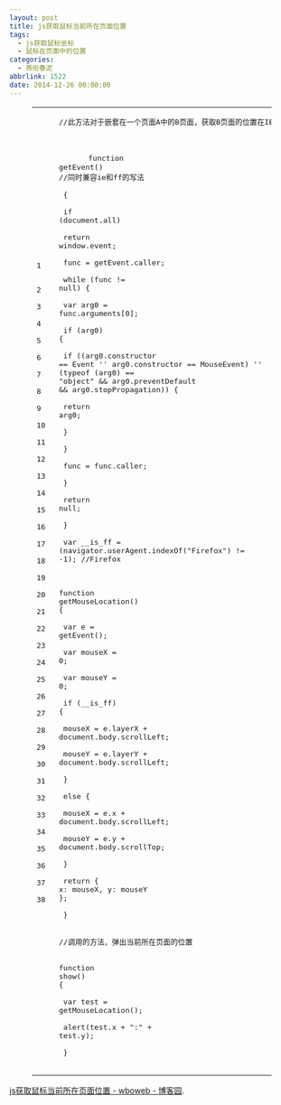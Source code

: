 ```yaml
---
layout: post
title: js获取鼠标当前所在页面位置
tags:
  - js获取鼠标坐标
  - 鼠标在页面中的位置
categories:
  - 燕衔春泥
abbrlink: 1522
date: 2014-12-26 00:00:00
---
```


<!-- build time:Sat Jun 23 2018 12:05:15 GMT+0800 (中国标准时间) --><figure class="highlight js"><table><tr><td class="gutter"><pre><span class="line">1</span>  
<span class="line">2</span>  
<span class="line">3</span>  
<span class="line">4</span>  
<span class="line">5</span>  
<span class="line">6</span>  
<span class="line">7</span>  
<span class="line">8</span>  
<span class="line">9</span>  
<span class="line">10</span>  
<span class="line">11</span>  
<span class="line">12</span>  
<span class="line">13</span>  
<span class="line">14</span>  
<span class="line">15</span>  
<span class="line">16</span>  
<span class="line">17</span>  
<span class="line">18</span>  
<span class="line">19</span>  
<span class="line">20</span>  
<span class="line">21</span>  
<span class="line">22</span>  
<span class="line">23</span>  
<span class="line">24</span>  
<span class="line">25</span>  
<span class="line">26</span>  
<span class="line">27</span>  
<span class="line">28</span>  
<span class="line">29</span>  
<span class="line">30</span>  
<span class="line">31</span>  
<span class="line">32</span>  
<span class="line">33</span>  
<span class="line">34</span>  
<span class="line">35</span>  
<span class="line">36</span>  
<span class="line">37</span>  
<span class="line">38</span>  
</pre></td><td class="code"><pre><span class="line"><span class="comment">//此方法对于嵌套在一个页面A中的B页面，获取B页面的位置在IE9和其他浏览器（包括IE其他系列浏览器）下有些不同，IE9是根据浏览器来定位的，FF及其他则是根据当前页面也就是嵌套的页面来定位的（真正兼容还待改进）</span></span>  
<span class="line"></span>  
<span class="line">　　　　<span class="function"><span class="keyword">function</span> <span class="title">getEvent</span>(<span class="params"></span>) //同时兼容<span class="title">ie</span>和<span class="title">ff</span>的写法</span></span>  
<span class="line"><span class="function">        </span>&#123;</span>  
<span class="line">            <span class="keyword">if</span> (<span class="built_in">document</span>.all)</span>  
<span class="line">                <span class="keyword">return</span> <span class="built_in">window</span>.event;</span>  
<span class="line">            func = getEvent.caller;</span>  
<span class="line">            <span class="keyword">while</span> (func != <span class="literal">null</span>) &#123;</span>  
<span class="line">                <span class="keyword">var</span> arg0 = func.arguments[<span class="number">0</span>];</span>  
<span class="line">                <span class="keyword">if</span> (arg0) &#123;</span>  
<span class="line">                    <span class="keyword">if</span> ((arg0.constructor == Event '' arg0.constructor == MouseEvent) '' (<span class="keyword">typeof</span> (arg0) == <span class="string">"object"</span> && arg0.preventDefault && arg0.stopPropagation)) &#123;</span>  
<span class="line">                        <span class="keyword">return</span> arg0;</span>  
<span class="line">                    &#125;</span>  
<span class="line">                &#125;</span>  
<span class="line">                func = func.caller;</span>  
<span class="line">            &#125;</span>  
<span class="line">            <span class="keyword">return</span> <span class="literal">null</span>;</span>  
<span class="line">        &#125;</span>  
<span class="line">        <span class="keyword">var</span> __is_ff = (navigator.userAgent.indexOf(<span class="string">"Firefox"</span>) != <span class="number">-1</span>); <span class="comment">//Firefox </span></span>  
<span class="line">        <span class="function"><span class="keyword">function</span> <span class="title">getMouseLocation</span>(<span class="params"></span>) </span>&#123;</span>  
<span class="line">            <span class="keyword">var</span> e = getEvent();</span>  
<span class="line">            <span class="keyword">var</span> mouseX = <span class="number">0</span>;</span>  
<span class="line">            <span class="keyword">var</span> mouseY = <span class="number">0</span>;</span>  
<span class="line">            <span class="keyword">if</span> (__is_ff) &#123;</span>  
<span class="line">                mouseX = e.layerX + <span class="built_in">document</span>.body.scrollLeft;</span>  
<span class="line">                mouseY = e.layerY + <span class="built_in">document</span>.body.scrollLeft;</span>  
<span class="line">            &#125;</span>  
<span class="line">            <span class="keyword">else</span> &#123;</span>  
<span class="line">                mouseX = e.x + <span class="built_in">document</span>.body.scrollLeft;</span>  
<span class="line">                mouseY = e.y + <span class="built_in">document</span>.body.scrollTop;</span>  
<span class="line">            &#125;</span>  
<span class="line">            <span class="keyword">return</span> &#123; <span class="attr">x</span>: mouseX, <span class="attr">y</span>: mouseY &#125;;</span>  
<span class="line">        &#125;</span>  
<span class="line">        <span class="comment">//调用的方法，弹出当前所在页面的位置</span></span>  
<span class="line">        <span class="function"><span class="keyword">function</span> <span class="title">show</span>(<span class="params"></span>) </span>&#123;</span>  
<span class="line">            <span class="keyword">var</span> test = getMouseLocation();</span>  
<span class="line">            alert(test.x + <span class="string">":"</span> + test.y);</span>  
<span class="line">        &#125;</span>  
</pre></td></tr></table></figure>

[js获取鼠标当前所在页面位置 - wboweb - 博客园](http://www.cnblogs.com/wangbogo/archive/2012/08/23/2651841.html).
<!-- rebuild by neat -->